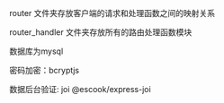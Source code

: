 router 文件夹存放客户端的请求和处理函数之间的映射关系

router_handler 文件夹存放所有的路由处理函数模块

数据库为mysql

密码加密：bcryptjs

数据后台验证: joi  @escook/express-joi